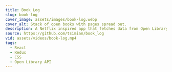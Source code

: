 ```yaml
---
title: Book Log
slug: book-log
cover_image: assets/images/book-log.webp
cover_alt: Stack of open books with pages spread out.
description: A Netflix inspired app that fetches data from Open Library Search API.
source: https://github.com/tsimian/book_log
vid: assets/videos/book-log.mp4
tags:
  - React
  - Redux
  - CSS
  - Open Library API
---
```

